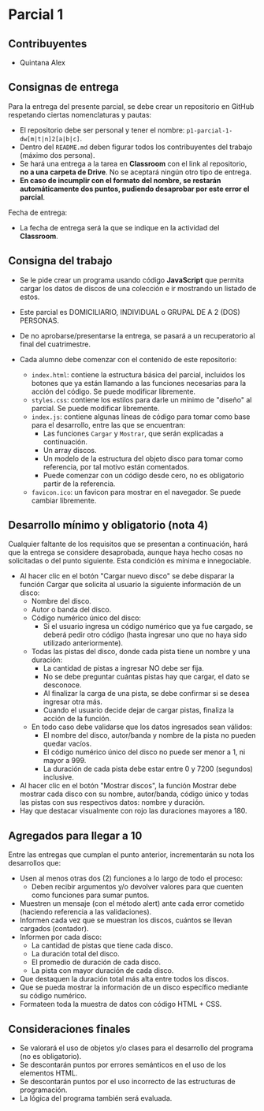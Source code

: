 # Parcial 1
## Contribuyentes

- Quintana Alex

## Consignas de entrega

Para la entrega del presente parcial, se debe crear un repositorio en GitHub respetando ciertas nomenclaturas y pautas:

- El repositorio debe ser personal y tener el nombre: `p1-parcial-1-dw[m|t|n]2[a|b|c]`.
- Dentro del `README.md` deben figurar todos los contribuyentes del trabajo (máximo dos persona).
- Se hará una entrega a la tarea en **Classroom** con el link al repositorio, **no a una carpeta de Drive**. No se aceptará ningún otro tipo de entrega.
- **En caso de incumplir con el formato del nombre, se restarán automáticamente dos puntos, pudiendo desaprobar por este error el parcial**.

Fecha de entrega:
- La fecha de entrega será la que se indique en la actividad del **Classroom**.

## Consigna del trabajo

- Se le pide crear un programa usando código **JavaScript** que permita cargar los datos de discos de una colección e ir mostrando un listado de estos.
- Este parcial es DOMICILIARIO, INDIVIDUAL o GRUPAL DE A 2 (DOS) PERSONAS.
- De no aprobarse/presentarse la entrega, se pasará a un recuperatorio al final del cuatrimestre.
- Cada alumno debe comenzar con el contenido de este repositorio:

  - `index.html`: contiene la estructura básica del parcial, incluidos los botones que ya están llamando a las funciones necesarias para la acción del código. Se puede modificar libremente.
  - `styles.css`: contiene los estilos para darle un mínimo de "diseño" al parcial. Se puede modificar libremente.
  - `index.js`: contiene algunas líneas de código para tomar como base para el desarrollo, entre las que se encuentran:
    - Las funciones `Cargar` y `Mostrar`, que serán explicadas a continuación.
    - Un array discos.
    - Un modelo de la estructura del objeto disco para tomar como referencia, por tal motivo están comentados. 
    - Puede comenzar con un código desde cero, no es obligatorio partir de la referencia.
  - `favicon.ico`: un favicon para mostrar en el navegador. Se puede cambiar libremente.

## Desarrollo mínimo y obligatorio (nota 4)

Cualquier faltante de los requisitos que se presentan a continuación, hará que la entrega se considere desaprobada, aunque haya hecho cosas no solicitadas o del punto siguiente. Esta condición es mínima e innegociable.

- Al hacer clic en el botón "Cargar nuevo disco" se debe disparar la función Cargar que solicita al usuario la siguiente información de un disco:
  - Nombre del disco.
  - Autor o banda del disco.
  - Código numérico único del disco:
    - Si el usuario ingresa un código numérico que ya fue cargado, se deberá pedir otro código (hasta ingresar uno que no haya sido utilizado anteriormente).
  - Todas las pistas del disco, donde cada pista tiene un nombre y una duración:
    - La cantidad de pistas a ingresar NO debe ser fija.
    - No se debe preguntar cuántas pistas hay que cargar, el dato se desconoce.
    - Al finalizar la carga de una pista, se debe confirmar si se desea ingresar otra más.
    - Cuando el usuario decide dejar de cargar pistas, finaliza la acción de la función.
  - En todo caso debe validarse que los datos ingresados sean válidos:
    - El nombre del disco, autor/banda y nombre de la pista no pueden quedar vacíos.
    - El código numérico único del disco no puede ser menor a 1, ni mayor a 999.
    - La duración de cada pista debe estar entre 0 y 7200 (segundos) inclusive.
- Al hacer clic en el botón "Mostrar discos", la función Mostrar debe mostrar cada disco con su nombre, autor/banda, código único y todas las pistas con sus respectivos datos: nombre y  duración.
- Hay que destacar visualmente con rojo las duraciones mayores a 180.

## Agregados para llegar a 10

Entre las entregas que cumplan el punto anterior, incrementarán su nota los desarrollos que:

- Usen al menos otras dos (2) funciones a lo largo de todo el proceso:
  - Deben recibir argumentos y/o devolver valores para que cuenten como funciones para sumar puntos. 
- Muestren un mensaje (con el método alert) ante cada error cometido (haciendo referencia a las validaciones).
- Informen cada vez que se muestran los discos, cuántos se llevan cargados (contador).
- Informen por cada disco:
  - La cantidad de pistas que tiene cada disco.
  - La duración total del disco.
  - El promedio de duración de cada disco.
  - La pista con mayor duración de cada disco.
- Que destaquen la duración total más alta entre todos los discos.
- Que se pueda mostrar la información de un disco específico mediante su código numérico.
- Formateen toda la muestra de datos con código HTML + CSS.

## Consideraciones finales

- Se valorará el uso de objetos y/o clases para el desarrollo del programa (no es obligatorio).
- Se descontarán puntos por errores semánticos en el uso de los elementos HTML.
- Se descontarán puntos por el uso incorrecto de las estructuras de programación.
- La lógica del programa también será evaluada.
